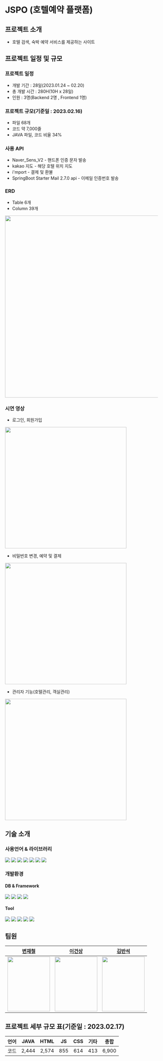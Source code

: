 # JSPO (호텔예약 플랫폼)

## 프로젝트 소개
* 호텔 검색, 숙박 예약 서비스를 제공하는 사이트


## 프로젝트 일정 및 규모
### 프로젝트 일정
* 개발 기간 : 28일(2023.01.24 ~ 02.20)
* 총 개발 시간 : 280H(10H x 28일)
* 인원 : 3명(Backend 2명 , Frontend 1명) 

### 프로젝트 규모(기준일 : 2023.02.16)
* 파일 68개
* 코드 약 7,000줄
* JAVA 파일, 코드 비율 34%

### 사용 API
* Naver_Sens_V2 - 핸드폰 인증 문자 발송 
* kakao 지도 - 해당 호텔 위치 지도
* i'mport - 결제 및 환불
* SpringBoot Starter Mail 2.7.0 api - 이메일 인증번호 발송

### ERD
* Table 6개
* Column 39개
<img src="https://user-images.githubusercontent.com/121557816/219566231-b173d362-80c7-49d9-9f43-e7ba437d2a64.png" height="600px" width="600px">

### 시연 영상
* 로그인, 회원가입
<img src="https://user-images.githubusercontent.com/121557816/219847100-26f73fc8-22c8-4aeb-9d57-a20c33b582cc.gif" height="400px" width="400px">

* 비밀번호 변경, 예약 및 결제
<img src="https://user-images.githubusercontent.com/121557816/219847106-28382b34-65bf-4a1d-9d1a-90ffe5e9acc3.gif" height="400px" width="400px">

* 관리자 기능(호텔관리, 객실관리)
<img src="https://user-images.githubusercontent.com/121557816/219847110-a25ee817-ac85-412b-a4c0-d760dc8a77e9.gif" height="400px" width="400px">

## 기술 소개
### 사용언어 & 라이브러리
<img src="https://img.shields.io/badge/java | 11-007396?style=for-the-badge&logo=java&logoColor=white"> <img src="https://img.shields.io/badge/javascript | ES6-F7DF1E?style=for-the-badge&logo=javascript&logoColor=black"> <img src="https://img.shields.io/badge/html5-E34F26?style=for-the-badge&logo=html5&logoColor=white"> <img src="https://img.shields.io/badge/css3-1572B6?style=for-the-badge&logo=css3&logoColor=white"> 
<img src="https://img.shields.io/badge/ajax-0B2C4A?style=for-the-badge&logo=ajax&logoColor=white"> <img src="https://img.shields.io/badge/jquery%20%7C%203.2.1-0769AD?style=for-the-badge&logo=jquery&logoColor=black"> <img src="https://img.shields.io/badge/thymeleaf-6DB33F?style=for-the-badge&logo=thymeleaf&logoColor=white">

### 개발환경
#### DB & Framework
<img src="https://img.shields.io/badge/Spring%20Boot%20%7C%202.7.8-6DB33F?style=for-the-badge&logo=Spring&logoColor=white"> <img src="https://img.shields.io/badge/MyBatis%20%7C%203.5-26689A?style=for-the-badge&logo=&logoColor=white"> <img src="https://img.shields.io/badge/Spring%20Boot%20Security%20%7C%202.6.3-6DB33F?style=for-the-badge&logo=Spring%20Security&logoColor=white"> <img src="https://img.shields.io/badge/MySQL%20%7C%208.0-4479A1?style=for-the-badge&logo=MySQL&logoColor=white">

#### Tool
<img src="https://img.shields.io/badge/GitHub-181717?style=for-the-badge&logo=GitHub&logoColor=white"> <img src="https://img.shields.io/badge/Git-F05032?style=for-the-badge&logo=Git&logoColor=white"> <img src="https://img.shields.io/badge/MySQL%20Workbench%20%7C%208.0-4479A1?style=for-the-badge&logo=MySQL&logoColor=white"> <img src="https://img.shields.io/badge/Visual%20Studio%20Code-007ACC?style=for-the-badge&logo=Visual%20Studio%20Code&logoColor=white"> <img src="https://img.shields.io/badge/IntelliJ%20IDEA-000000?style=for-the-badge&logo=IntelliJ%20IDEA&logoColor=white">

## 팀원
|[변재철](https://github.com/ByeonJaecheol)|[이건상](https://github.com/kunsanglee)|[김반석](https://github.com/bani92/)|
|:---:|:---:|:---:|
|<img src="https://user-images.githubusercontent.com/121557816/219572187-62591958-6d5f-4106-818d-ddbecc83b020.jpg" width="140" height="180"> |<img src="https://user-images.githubusercontent.com/121557816/219572217-49ff33aa-130c-4842-ab91-7d426a36f1cc.jpg" width="140" height="180"> |<img src="https://user-images.githubusercontent.com/121557816/219572391-f7f3945d-9a14-472e-954f-7fca6fb357aa.jpg" width="140" height="180"> |
 
 ## 프로젝트 세부 규모 표(기준일 : 2023.02.17)

|언어|JAVA|HTML|JS|CSS|기타|총합|
|:---:|:---:|:---:|:---:|:---:|:---:|:---:|
|코드|2,444|2,574|855|614|413|6,900|


